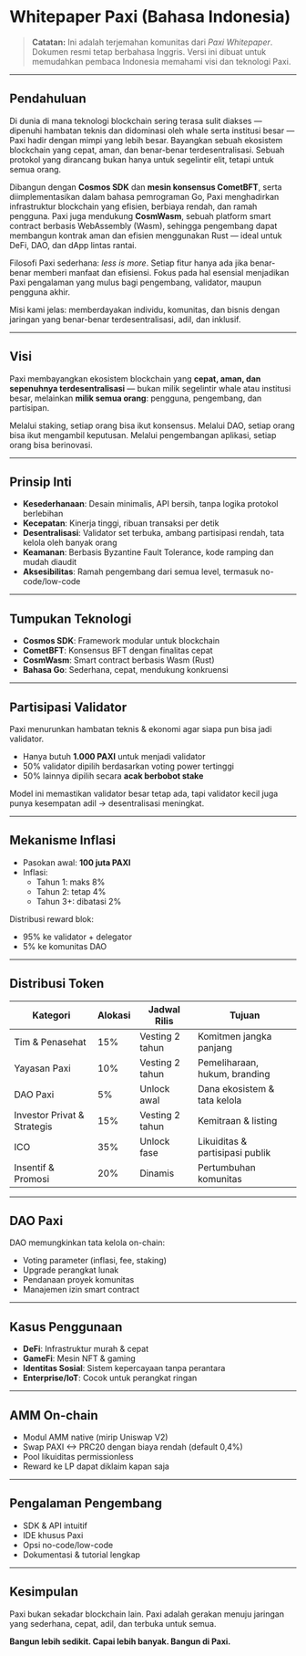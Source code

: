 # Whitepaper Paxi (Bahasa Indonesia)

> **Catatan:** Ini adalah terjemahan komunitas dari *Paxi Whitepaper*. Dokumen resmi tetap berbahasa Inggris. Versi ini dibuat untuk memudahkan pembaca Indonesia memahami visi dan teknologi Paxi.

---

## Pendahuluan

Di dunia di mana teknologi blockchain sering terasa sulit diakses — dipenuhi hambatan teknis dan didominasi oleh whale serta institusi besar — Paxi hadir dengan mimpi yang lebih besar. Bayangkan sebuah ekosistem blockchain yang cepat, aman, dan benar-benar terdesentralisasi. Sebuah protokol yang dirancang bukan hanya untuk segelintir elit, tetapi untuk semua orang.  

Dibangun dengan **Cosmos SDK** dan **mesin konsensus CometBFT**, serta diimplementasikan dalam bahasa pemrograman Go, Paxi menghadirkan infrastruktur blockchain yang efisien, berbiaya rendah, dan ramah pengguna. Paxi juga mendukung **CosmWasm**, sebuah platform smart contract berbasis WebAssembly (Wasm), sehingga pengembang dapat membangun kontrak aman dan efisien menggunakan Rust — ideal untuk DeFi, DAO, dan dApp lintas rantai.  

Filosofi Paxi sederhana: *less is more*. Setiap fitur hanya ada jika benar-benar memberi manfaat dan efisiensi. Fokus pada hal esensial menjadikan Paxi pengalaman yang mulus bagi pengembang, validator, maupun pengguna akhir.  

Misi kami jelas: memberdayakan individu, komunitas, dan bisnis dengan jaringan yang benar-benar terdesentralisasi, adil, dan inklusif.  

---

## Visi

Paxi membayangkan ekosistem blockchain yang **cepat, aman, dan sepenuhnya terdesentralisasi** — bukan milik segelintir whale atau institusi besar, melainkan **milik semua orang**: pengguna, pengembang, dan partisipan.  

Melalui staking, setiap orang bisa ikut konsensus. Melalui DAO, setiap orang bisa ikut mengambil keputusan. Melalui pengembangan aplikasi, setiap orang bisa berinovasi.  

---

## Prinsip Inti

- **Kesederhanaan**: Desain minimalis, API bersih, tanpa logika protokol berlebihan  
- **Kecepatan**: Kinerja tinggi, ribuan transaksi per detik  
- **Desentralisasi**: Validator set terbuka, ambang partisipasi rendah, tata kelola oleh banyak orang  
- **Keamanan**: Berbasis Byzantine Fault Tolerance, kode ramping dan mudah diaudit  
- **Aksesibilitas**: Ramah pengembang dari semua level, termasuk no-code/low-code  

---

## Tumpukan Teknologi

- **Cosmos SDK**: Framework modular untuk blockchain  
- **CometBFT**: Konsensus BFT dengan finalitas cepat  
- **CosmWasm**: Smart contract berbasis Wasm (Rust)  
- **Bahasa Go**: Sederhana, cepat, mendukung konkruensi  

---

## Partisipasi Validator

Paxi menurunkan hambatan teknis & ekonomi agar siapa pun bisa jadi validator.  
- Hanya butuh **1.000 PAXI** untuk menjadi validator  
- 50% validator dipilih berdasarkan voting power tertinggi  
- 50% lainnya dipilih secara **acak berbobot stake**  

Model ini memastikan validator besar tetap ada, tapi validator kecil juga punya kesempatan adil → desentralisasi meningkat.  

---

## Mekanisme Inflasi

- Pasokan awal: **100 juta PAXI**  
- Inflasi:  
  - Tahun 1: maks 8%  
  - Tahun 2: tetap 4%  
  - Tahun 3+: dibatasi 2%  

Distribusi reward blok:  
- 95% ke validator + delegator  
- 5% ke komunitas DAO  

---

## Distribusi Token

| Kategori                    | Alokasi | Jadwal Rilis | Tujuan |
|-----------------------------|---------|--------------|--------|
| Tim & Penasehat             | 15%     | Vesting 2 tahun | Komitmen jangka panjang |
| Yayasan Paxi                | 10%     | Vesting 2 tahun | Pemeliharaan, hukum, branding |
| DAO Paxi                    | 5%      | Unlock awal | Dana ekosistem & tata kelola |
| Investor Privat & Strategis | 15%     | Vesting 2 tahun | Kemitraan & listing |
| ICO                         | 35%     | Unlock fase | Likuiditas & partisipasi publik |
| Insentif & Promosi          | 20%     | Dinamis | Pertumbuhan komunitas |

---

## DAO Paxi

DAO memungkinkan tata kelola on-chain:  
- Voting parameter (inflasi, fee, staking)  
- Upgrade perangkat lunak  
- Pendanaan proyek komunitas  
- Manajemen izin smart contract  

---

## Kasus Penggunaan

- **DeFi**: Infrastruktur murah & cepat  
- **GameFi**: Mesin NFT & gaming  
- **Identitas Sosial**: Sistem kepercayaan tanpa perantara  
- **Enterprise/IoT**: Cocok untuk perangkat ringan  

---

## AMM On-chain

- Modul AMM native (mirip Uniswap V2)  
- Swap PAXI <-> PRC20 dengan biaya rendah (default 0,4%)  
- Pool likuiditas permissionless  
- Reward ke LP dapat diklaim kapan saja  

---

## Pengalaman Pengembang

- SDK & API intuitif  
- IDE khusus Paxi  
- Opsi no-code/low-code  
- Dokumentasi & tutorial lengkap  

---

## Kesimpulan

Paxi bukan sekadar blockchain lain. Paxi adalah gerakan menuju jaringan yang sederhana, cepat, adil, dan terbuka untuk semua.  

**Bangun lebih sedikit. Capai lebih banyak. Bangun di Paxi.**
